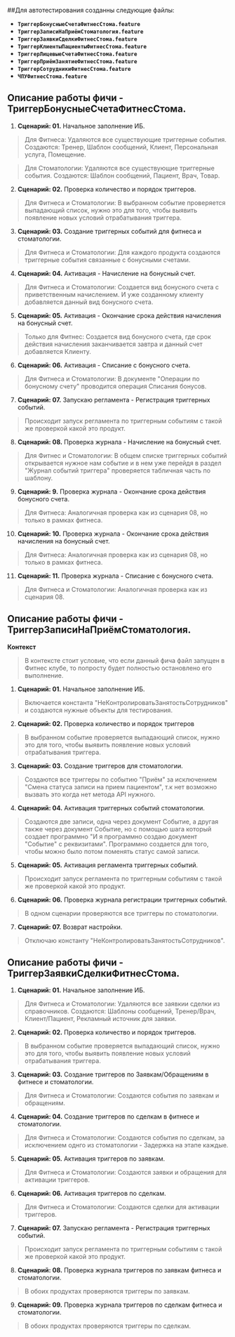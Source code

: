 ##Для автотестирования созданны следующие файлы:
- **`ТриггерБонусныеСчетаФитнесСтома.feature`**
- **`ТриггерЗаписиНаПриёмСтоматология.feature`**
- **`ТриггерЗаявкиСделкиФитнесСтома.feature`**
- **`ТриггерКлиентыПациентыФитнесСтома.feature`**
- **`ТриггерЛицевыеСчетаФитнесСтома.feature`**
- **`ТриггерПриёмЗанятиеФитнесСтома.feature`**
- **`ТриггерСотрудникиФитнесСтома.feature`**
- **`ЧПУФитнесСтома.feature`**


Описание работы фичи - ТриггерБонусныеСчетаФитнесСтома.
---

1. **Сценарий: 01.** Начальное заполнение ИБ.
>   Для Фитнеса: Удаляются все существующие триггерные события. Создаются: Тренер, Шаблон сообщений, Клиент, Персональная услуга, Помещение.

>   Для Стоматологии: Удаляются все существующие триггерные события. Создаются: Шаблон сообщений, Пациент, Врач, Товар.

2. **Сценарий: 02.** Проверка количество и порядок триггеров.
>   Для Фитнеса и Стоматологии: В выбранном событие проверяется выпадающий список, нужно это для того, чтобы выявить появление новых условий отрабатывания триггера.

3. **Сценарий: 03.** Создание триггерных событий для фитнеса и стоматологии.
>   Для Фитнеса и Стоматологии: Для каждого продукта создаются триггерные события связанные с бонусными счетами.

4. **Сценарий: 04.** Активация - Начисление на бонусный счет.
>   Для Фитнеса и Стоматологии: Создается вид бонусного счета с приветственным начислением. И уже созданному клиенту добавляется данный вид бонусного счета.

5. **Сценарий: 05.** Активация - Окончание срока действия начисления на бонусный счет.
>   Только для Фитнес: Создается вид бонусного счета, где срок действия начисления заканчивается завтра и данный счет добавляется Клиенту.

6. **Сценарий: 06.** Активация - Списание с бонусного счета.
>   Для Фитнеса и Стоматологии: В документе "Операции по бонусному счету" проводится операция Списания бонусов.

7. **Сценарий: 07.** Запускаю регламента - Регистрация триггерных событий.
>   Происходит запуск регламента по триггерным событиям с такой же проверкой какой это продукт.

8. **Сценарий: 08.** Проверка журнала - Начисление на бонусный счет.
>   Для Фитнес и Стоматологии: В общем списке триггерных событий открывается нужное нам событие и в нем уже перейдя в раздел "Журнал событий триггера" проверяется табличная часть по шаблону.

9. **Сценарий: 9.** Проверка журнала - Окончание срока действия бонусного счета.
>   Для Фитнеса: Аналогичная проверка как из сценария 08, но только в рамках фитнеса.

10. **Сценарий: 10.** Проверка журнала - Окончание срока действия начисления на бонусный счет.
>   Для Фитнеса: Аналогичная проверка как из сценария 08, но только в рамках фитнеса.

11. **Сценарий: 11.** Проверка журнала - Списание с бонусного счета.
>   Для Фитнеса и Стоматологии: Аналогичная проверка как из сценария 08.

Описание работы фичи - ТриггерЗаписиНаПриёмСтоматология.
---

**Контекст**
>   В контексте стоит условие, что если данный фича файл запущен в Фитнес клубе, то попросту будет полностью остановлено его выполнение.

1. **Сценарий: 01.** Начальное заполнение ИБ.
>   Включается константа "НеКонтролироватьЗанятостьСотрудников" и создаются нужные объекты для тестирования.

2. **Сценарий: 02.** Проверка количество и порядок триггеров
>   В выбранном событие проверяется выпадающий список, нужно это для того, чтобы выявить появление новых условий отрабатывания триггера.

3. **Сценарий: 03.** Создание триггеров для стоматологии.
>   Создаются все триггеры по событию "Приём" за исключением "Смена статуса записи на прием пациентом", т.к нет возможно вызвать это когда нет метода API нужного.

4. **Сценарий: 04.** Активация триггерных событий стоматологии.
>   Создаются две записи, одна через документ Событие, а другая также через документ Событие, но с помощью шага который создает программно "И я программно создаю документ "Событие" с реквизитами". Программно создается для того, чтобы можно было потом поменять статус самой записи.

5. **Сценарий: 05.** Активация регламента триггерных событий.
>   Происходит запуск регламента по триггерным событиям с такой же проверкой какой это продукт.

6. **Сценарий: 06.** Проверка журнала регистрации триггерных событий.
>   В одном сценарии проверяются все триггеры по стоматологии.

7. **Сценарий: 07.** Возврат настройки.
>   Отключаю константу "НеКонтролироватьЗанятостьСотрудников".

Описание работы фичи - ТриггерЗаявкиСделкиФитнесСтома.
---

1. **Сценарий: 01.** Начальное заполнение ИБ.
>   Для Фитнеса и Стоматологии: Удаляются все заявкии сделки из справочников. Создаются: Шаблоны сообщений, Тренер/Врач, Клиент/Пациент, Рекламный источник для заявки.

2. **Сценарий: 02.** Проверка количество и порядок триггеров.
>   В выбранном событие проверяется выпадающий список, нужно это для того, чтобы выявить появление новых условий отрабатывания триггера.   

3. **Сценарий: 03.** Создание триггеров по Заявкам/Обращениям в фитнесе и стоматологии.
>   Для Фитнеса и Стоматологии: Создаются события по заявкам и обращениям.

4. **Сценарий: 04.** Создание триггеров по сделкам в фитнесе и стоматологии.
>   Для Фитнеса и Стоматологии: Создаются события по сделкам, за исключением однго из стоматологии - Задержка на этапе каждые.

5. **Сценарий: 05.** Активация триггеров по заявкам.
>   Для Фитнеса и Стоматологии: Создаются заявки и обращения для активации триггеров.

6. **Сценарий: 06.** Активация триггеров по сделкам.
>   Для Фитнеса и Стоматологии: Создаются сделки для активации триггеров.

7. **Сценарий: 07.** Запускаю регламента - Регистрация триггерных событий.
>   Происходит запуск регламента по триггерным событиям с такой же проверкой какой это продукт.

8. **Сценарий: 08.** Проверка журнала триггеров по заявкам фитнеса и стоматологии.
>   В обоих продуктах проверяются триггеры по заявкам.

9. **Сценарий: 09.** Проверка журнала триггеров по сделкам фитнеса и стоматологии.
>   В обоих продуктах проверяются триггеры по сделкам.